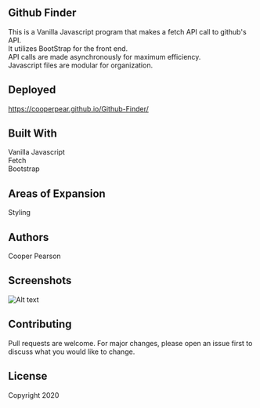 ## Github Finder
This is a Vanilla Javascript program that makes a fetch API call to github's API.<br>
It utilizes BootStrap for the front end.<br>
API calls are made asynchronously for maximum efficiency.<br>
Javascript files are modular for organization.  

## Deployed

https://cooperpear.github.io/Github-Finder/

## Built With
Vanilla Javascript<br>
Fetch<br>
Bootstrap<br>

## Areas of Expansion
Styling

## Authors
Cooper Pearson

## Screenshots
![Alt text](/relative/path/to/img.jpg?raw=true "Optional Title")

## Contributing
Pull requests are welcome. For major changes, please open an issue first to discuss what you would like to change.

## License
Copyright 2020